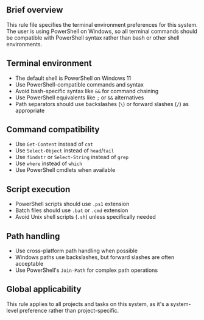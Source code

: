 ## Brief overview
This rule file specifies the terminal environment preferences for this system. The user is using PowerShell on Windows, so all terminal commands should be compatible with PowerShell syntax rather than bash or other shell environments.

## Terminal environment
- The default shell is PowerShell on Windows 11
- Use PowerShell-compatible commands and syntax
- Avoid bash-specific syntax like `&&` for command chaining
- Use PowerShell equivalents like `;` or `&&` alternatives
- Path separators should use backslashes (`\`) or forward slashes (`/`) as appropriate

## Command compatibility
- Use `Get-Content` instead of `cat`
- Use `Select-Object` instead of `head`/`tail`
- Use `findstr` or `Select-String` instead of `grep`
- Use `where` instead of `which`
- Use PowerShell cmdlets when available

## Script execution
- PowerShell scripts should use `.ps1` extension
- Batch files should use `.bat` or `.cmd` extension
- Avoid Unix shell scripts (`.sh`) unless specifically needed

## Path handling
- Use cross-platform path handling when possible
- Windows paths use backslashes, but forward slashes are often acceptable
- Use PowerShell's `Join-Path` for complex path operations

## Global applicability
This rule applies to all projects and tasks on this system, as it's a system-level preference rather than project-specific.
